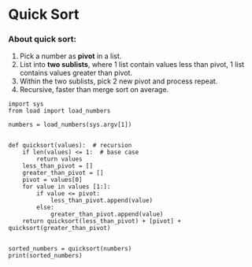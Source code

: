 # Quick Sort
### About quick sort:
1. Pick a number as **pivot** in a list.
2. List into **two sublists**, where 1 list contain values less than pivot, 1 list contains values greater than pivot.
3. Within the two sublists, pick 2 new pivot and process repeat.
4. Recursive, faster than merge sort on average.
```Shell
import sys
from load import load_numbers

numbers = load_numbers(sys.argv[1])


def quicksort(values):  # recursion
    if len(values) <= 1:  # base case
        return values
    less_than_pivot = []
    greater_than_pivot = []
    pivot = values[0]
    for value in values [1:]:
        if value <= pivot:
            less_than_pivot.append(value)
        else:
            greater_than_pivot.append(value)
    return quicksort(less_than_pivot) + [pivot] + quicksort(greater_than_pivot)


sorted_numbers = quicksort(numbers)
print(sorted_numbers)
```

